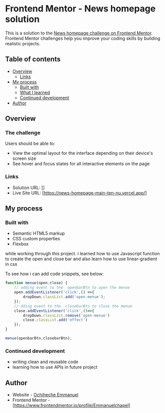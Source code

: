 # Frontend Mentor - News homepage solution

This is a solution to the [News homepage challenge on Frontend Mentor](https://www.frontendmentor.io/challenges/news-homepage-H6SWTa1MFl). Frontend Mentor challenges help you improve your coding skills by building realistic projects. 

## Table of contents

- [Overview](#overview)
  - [Links](#links)
- [My process](#my-process)
  - [Built with](#built-with)
  - [What I learned](#what-i-learned)
  - [Continued development](#continued-development)
- [Author](#author)


## Overview

### The challenge

Users should be able to:

- View the optimal layout for the interface depending on their device's screen size
- See hover and focus states for all interactive elements on the page


### Links

- Solution URL: []
- Live Site URL: [https://news-homepage-main-ten-nu.vercel.app/]

## My process

### Built with

- Semantic HTML5 markup
- CSS custom properties
- Flexbox

 while working through this project. i learned how to use Javascript function to create the open and close bar and also learn how to use linear-gradient in css

To see how i can add code snippets, see below:

```js
function menue(open,close) {
    // adding event to the  openbarBtn to open the menue
    open.addEventListener('click',() =>{
        dropDown.classList.add('open-menue');
    });
    // dding event to the  closebarBtn to close the menue
    close.addEventListener('click',()=>{
        dropDown.classList.remove('open-menue')
        close.classList.add('effect')
    });
}

menue(openbarBtn,closebarBtn); 
```



### Continued development
- writing clean and reusable code
- learning how to use APIs in future project

## Author

- Website - [Ochiheche Emmanuel](https://www.your-site.com)
- Frontend Mentor - [https://www.frontendmentor.io/profile/Emmanuelchapel]





